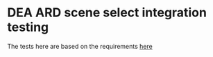 # DEA ARD scene select integration testing

The tests here are based on the requirements [here](https://geoscienceau.sharepoint.com/:w:/r/sites/DEACoreTeam/Shared%20Documents/Architecture%20Documents/ARD%20Pipelines/scene_select_requirements.docx?d=w413c9b1e36964be7b84142d725e00f6d&csf=1&web=1&e=eFkneA)


